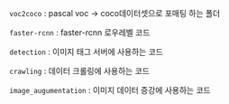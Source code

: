 `voc2coco` : pascal voc -> coco데이터셋으로 포매팅 하는 폴더

`faster-rcnn` : faster-rcnn 로우레벨 코드

`detection` : 이미지 태그 서버에 사용하는 코드

`crawling` : 데이터 크롤링에 사용하는 코드

`image_augumentation` : 이미지 데이터 증강에 사용하는 코드